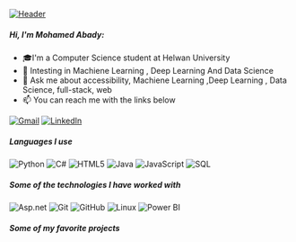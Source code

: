 [![Header](https://github.com/MohamedAbady01/MohamedAbady01/raw/master/profile.gif)](https://www.adamalston.com/)

##### Hi, I'm Mohamed Abady:

- 🎓I'm a Computer Science student at Helwan University 
- :test_tube: Intesting in Machiene Learning , Deep Learning  And Data Science 
- :speech_balloon: Ask me about accessibility, Machiene Learning ,Deep Learning , Data Science, full-stack, web
- :mailbox: You can reach me with the links below


[![Gmail](https://img.shields.io/badge/-GMAIL-D14836?style=for-the-badge&logo=gmail&logoColor=white)](moelsayed862001@gmail.com)
[![LinkedIn](https://img.shields.io/badge/-LINKEDIN-0077B5?style=for-the-badge&logo=linkedin&logoColor=white)]([[https://www.linkedin.com/in/adammalston/](https://www.linkedin.com/in/mohamed-abady-105660223)](https://www.linkedin.com/in/mohamed-abady-105660223))


##### Languages I use
![Python](https://img.shields.io/badge/-Python-000000?style=flat&logo=python)
![C#](https://img.shields.io/badge/-C-000000?style=flat&logo=c)
![HTML5](https://img.shields.io/badge/-HTML5-000000?style=flat&logo=html5)
![Java](https://img.shields.io/badge/-Java-000000?style=flat&logo=java)
![JavaScript](https://img.shields.io/badge/-JavaScript-000000?style=flat&logo=javascript)
![SQL](https://img.shields.io/badge/-SQL-000000?style=flat&logo=postgresql)

##### Some of the technologies I have worked with
![Asp.net](https://img.shields.io/badge/-Asp.net-222222?style=flat&logo=git&logoColor=F05032)
![Git](https://img.shields.io/badge/-Git-222222?style=flat&logo=git&logoColor=F05032)
![GitHub](https://img.shields.io/badge/-GitHub-222222?style=flat&logo=github&logoColor=181717)
![Linux](https://img.shields.io/badge/-Linux-222222?style=flat&logo=linux&logoColor=FCC624)
![Power BI ](?style=social&logo=appveyor)

##### Some of my favorite projects


